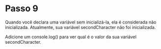 # Passo 9

Quando você declara uma variável sem inicializá-la, ela é considerada não inicializada. Atualmente, sua variável secondCharacter não foi inicializada.

Adicione um console.log() para ver qual é o valor da sua variável secondCharacter.